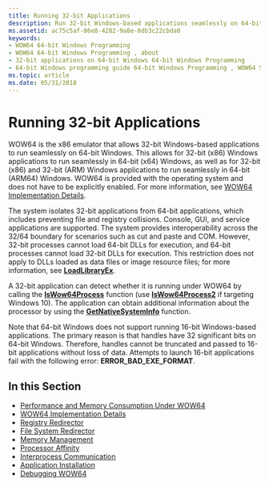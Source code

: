 ```yaml
---
title: Running 32-bit Applications
description: Run 32-bit Windows-based applications seamlessly on 64-bit Windows with the WOW64 x86 emulator. Also learn about the registry director, file system redirector, application installation on 64-bit systems, and debugging WOW64.
ms.assetid: ac75c5af-86e8-4282-9a8e-8db3c22cbda0
keywords:
- WOW64 64-bit Windows Programming
- WOW64 64-bit Windows Programming , about
- 32-bit applications on 64-bit Windows 64-bit Windows Programming
- 64-bit Windows programming guide 64-bit Windows Programming , WOW64 See WOW64
ms.topic: article
ms.date: 05/31/2018
---
```


# Running 32-bit Applications

WOW64 is the x86 emulator that allows 32-bit Windows-based applications to run seamlessly on 64-bit Windows. This allows for 32-bit (x86) Windows applications to run seamlessly in 64-bit (x64) Windows, as well as for 32-bit (x86) and 32-bit (ARM) Windows applications to run seamlessly in 64-bit (ARM64) Windows. WOW64 is provided with the operating system and does not have to be explicitly enabled. For more information, see [WOW64 Implementation Details](wow64-implementation-details.md).

The system isolates 32-bit applications from 64-bit applications, which includes preventing file and registry collisions. Console, GUI, and service applications are supported. The system provides interoperability across the 32/64 boundary for scenarios such as cut and paste and COM. However, 32-bit processes cannot load 64-bit DLLs for execution, and 64-bit processes cannot load 32-bit DLLs for execution. This restriction does not apply to DLLs loaded as data files or image resource files; for more information, see [**LoadLibraryEx**](/windows/desktop/api/libloaderapi/nf-libloaderapi-loadlibraryexa).

A 32-bit application can detect whether it is running under WOW64 by calling the [**IsWow64Process**](/windows/desktop/api/wow64apiset/nf-wow64apiset-iswow64process) function (use [**IsWow64Process2**](/windows/desktop/api/wow64apiset/nf-wow64apiset-iswow64process2) if targeting Windows 10). The application can obtain additional information about the processor by using the [**GetNativeSystemInfo**](/windows/desktop/api/sysinfoapi/nf-sysinfoapi-getnativesysteminfo) function.

Note that 64-bit Windows does not support running 16-bit Windows-based applications. The primary reason is that handles have 32 significant bits on 64-bit Windows. Therefore, handles cannot be truncated and passed to 16-bit applications without loss of data. Attempts to launch 16-bit applications fail with the following error: **ERROR\_BAD\_EXE\_FORMAT**.

## In this Section

-   [Performance and Memory Consumption Under WOW64](performance-and-memory-consumption.md)
-   [WOW64 Implementation Details](wow64-implementation-details.md)
-   [Registry Redirector](registry-redirector.md)
-   [File System Redirector](file-system-redirector.md)
-   [Memory Management](memory-management.md)
-   [Processor Affinity](processor-affinity.md)
-   [Interprocess Communication](interprocess-communication.md)
-   [Application Installation](application-installation.md)
-   [Debugging WOW64](debugging-wow64.md)

 

 